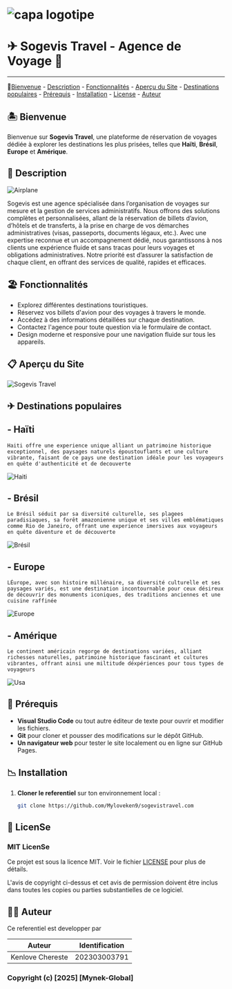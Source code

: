 
# ![capa logotipe](./sogevistravel.com/assets/SOGEVIS%20-%20VETOR.jpg)

# ✈ Sogevis Travel - Agence de Voyage  🧳

---

🔗[Bienvenue](#-bienvenue) - [Description](#-description) - [Fonctionnalités](#-fonctionnalités) - [Aperçu du Site](#-aperçu-du-site) - [Destinations populaires](#-destinations-populaires) - [Prérequis](#-prérequis) - [Installation](#-installation) - [License](#-license) - [Auteur](#-auteur)

## 🏝 Bienvenue

Bienvenue sur **Sogevis Travel**, une plateforme de réservation de voyages dédiée à explorer les destinations les plus prisées, telles que **Haïti**, **Brésil**, **Europe** et **Amérique**.

## 📝 Description

![Airplane](./sogevistravel.com/assets/Airplane%20arrival.gif)

Sogevis est une agence spécialisée dans l’organisation de voyages sur mesure et la gestion de services administratifs. Nous offrons des solutions complètes et personnalisées, allant de la réservation de billets d’avion, d’hôtels et de transferts, à la prise en charge de vos démarches administratives (visas, passeports, documents légaux, etc.). Avec une expertise reconnue et un accompagnement dédié, nous garantissons à nos clients une expérience fluide et sans tracas pour leurs voyages et obligations administratives. Notre priorité est d’assurer la satisfaction de chaque client, en offrant des services de qualité, rapides et efficaces.

## 🏖 Fonctionnalités

- Explorez différentes destinations touristiques.
- Réservez vos billets d'avion pour des voyages à travers le monde.
- Accédez à des informations détaillées sur chaque destination.
- Contactez l'agence pour toute question via le formulaire de contact.
- Design moderne et responsive pour une navigation fluide sur tous les appareils.

## 📋 Aperçu du Site

![Sogevis Travel](./sogevistravel.com/assets/preview.jpg)

## ✈ Destinations populaires

## - **Haïti**

`Haiti offre une experience unique alliant un patrimoine historique exceptionnel, des paysages naturels époustouflants et une culture vibrante, faisant de ce pays une destination idéale pour les voyageurs en quête d'authenticité et de decouverte`

![Haiti](./sogevistravel.com/assets/haiti-flag.png)

## - **Brésil**

`Le Brésil séduit par sa diversité culturelle, ses plagees paradisiaques, sa forêt amazonienne unique et ses villes emblématiques comme Rio de Janeiro, offrant une experience imersives aux voyageurs en quête dáventure et de découverte`

![Brésil](./sogevistravel.com/assets/brazil-flag.png)

## - **Europe**

`LÉurope, avec son histoire millénaire, sa diversité culturelle et ses paysages variés, est une destination incontournable pour ceux désireux de découvrir des monuments iconiques, des traditions anciennes et une cuisine raffinée`

![Europe](./sogevistravel.com/assets/eu-flag.png)

## - **Amérique**

`Le continent américain regorge de destinations variées, alliant richesses naturelles, patrimoine historique fascinant et cultures vibrantes, offrant ainsi une miltitude déxpériences pour tous types de voyageurs`

![Usa](./sogevistravel.com/assets/usa-flag.png)

## 📩 Prérequis

- **Visual Studio Code** ou tout autre éditeur de texte pour ouvrir et modifier les fichiers.
- **Git** pour cloner et pousser des modifications sur le dépôt GitHub.
- **Un navigateur web** pour tester le site localement ou en ligne sur GitHub Pages.

## 📉 Installation

1. **Cloner le referentiel** sur ton environnement local :

   ```bash
   git clone https://github.com/Myloveken9/sogevistravel.com


## 🔐 LicenSe

### MIT LicenSe

Ce projet est sous la licence MIT. Voir le fichier [LICENSE](./LICENSE) pour plus de détails.

L'avis de copyright ci-dessus et cet avis de permission doivent être inclus dans toutes les copies ou parties substantielles de ce logiciel.

## 👩‍💻 Auteur

Ce referentiel est developper par

|Auteur|Identification|
|----------------|----------------|
| Kenlove Chereste |202303003791|

### Copyright (c) [2025] [Mynek-Global]
